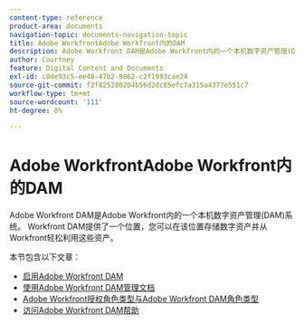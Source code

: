 ```yaml
---
content-type: reference
product-area: documents
navigation-topic: documents-navigation-topic
title: Adobe WorkfrontAdobe Workfront内的DAM
description: Adobe Workfront DAM是Adobe Workfront内的一个本机数字资产管理(DAM)系统。 Workfront DAM提供了一个位置，您可以在该位置存储数字资产并从Workfront轻松利用这些资产。
author: Courtney
feature: Digital Content and Documents
exl-id: c0de93c5-ee48-47b2-9862-c2f1993cae24
source-git-commit: f2f825280204b56d2dc85efc7a315a4377e551c7
workflow-type: tm+mt
source-wordcount: '111'
ht-degree: 0%

---
```


# Adobe WorkfrontAdobe Workfront内的DAM

Adobe Workfront DAM是Adobe Workfront内的一个本机数字资产管理(DAM)系统。 Workfront DAM提供了一个位置，您可以在该位置存储数字资产并从Workfront轻松利用这些资产。

本节包含以下文章：

* [启用Adobe Workfront DAM](../../documents/workfront-dam-within-workfront/enable-wf-dam.md)
* [使用Adobe Workfront DAM管理文档](../../documents/workfront-dam-within-workfront/manage-docs-with-wf-dam.md)
* [Adobe Workfront授权角色类型与Adobe Workfront DAM角色类型](../../documents/workfront-dam-within-workfront/difference-between-wf-dam-role-types.md)
* [访问Adobe Workfront DAM帮助](../../documents/workfront-dam-within-workfront/access-help--workfront-dam.md)
